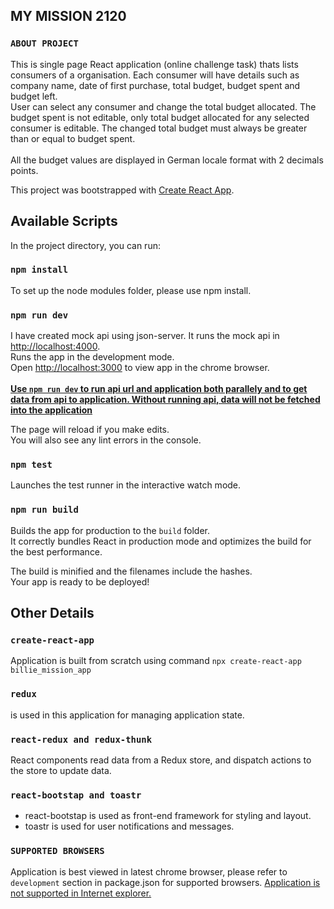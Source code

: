 ## MY MISSION 2120

### `ABOUT PROJECT`
This is single page React application (online challenge task) thats lists consumers of a organisation. Each consumer will have details such as company name, date of first purchase, total budget, budget spent and budget left. <br/> User can select any consumer and change the total budget allocated. The budget spent is not editable, only total budget allocated for any selected consumer is editable. The changed total budget must always be greater than or equal to budget spent. <br/> <br/>
All the budget values are displayed in German locale format with 2 decimals points.

This project was bootstrapped with [Create React App](https://github.com/facebook/create-react-app).

## Available Scripts

In the project directory, you can run:

### `npm install`

To set up the node modules folder, please use npm install.<br />

### `npm run dev`

I have created mock api using json-server. It runs the mock api in [http://localhost:4000](http://localhost:4000).  <br />
Runs the app in the development mode.<br />
Open [http://localhost:3000](http://localhost:3000) to view app in the chrome browser. <br/> <br/>
<b><u>Use `npm run dev` to run api url and application both parallely and to get data from api to application. Without running api, data will not be fetched into the application</u></b>

The page will reload if you make edits.<br />
You will also see any lint errors in the console.

### `npm test`

Launches the test runner in the interactive watch mode.<br />

### `npm run build`

Builds the app for production to the `build` folder.<br />
It correctly bundles React in production mode and optimizes the build for the best performance.

The build is minified and the filenames include the hashes.<br />
Your app is ready to be deployed!

## Other Details

### `create-react-app`
Application is built from scratch using command `npx create-react-app billie_mission_app`

### `redux`
is used in this application for managing application state.

### `react-redux and redux-thunk`
React components read data from a Redux store, and dispatch actions to the store to update data.

### `react-bootstap and toastr`
- react-bootstap is used as front-end framework for styling and layout.
- toastr is used for user notifications and messages.

### `SUPPORTED BROWSERS`
Application is best viewed in latest chrome browser, please refer to `development` section in package.json for supported browsers. <u>Application is not supported in Internet explorer.</u>
